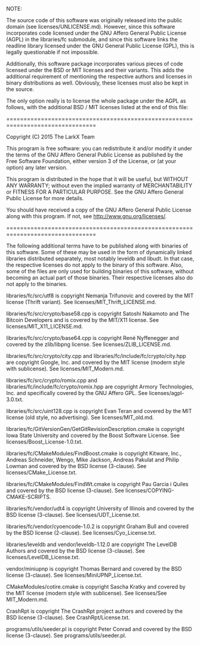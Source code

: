 NOTE:

The source code of this software was originally released into the public domain
(see licenses/UNLICENSE.md). However, since this software incorporates code
licensed under the GNU Affero General Public License (AGPL) in the libraries/fc
submodule, and since this software links the readline library licensed under the
GNU General Public License (GPL), this is legally questionable if not
impossible.

Additionally, this software package incorporates various pieces of code licensed
under the BSD or MIT licenses and their variants. This adds the additional
requirement of mentioning the respective authors and licenses in binary
distributions as well. Obviously, these licenses must also be kept in the
source.

The only option really is to license the whole package under the AGPL as
follows, with the additional BSD / MIT licenses listed at the end of this file:

================================================================================

Copyright (C) 2015 The LarkX Team

This program is free software: you can redistribute it and/or modify
it under the terms of the GNU Affero General Public License as
published by the Free Software Foundation, either version 3 of the
License, or (at your option) any later version.

This program is distributed in the hope that it will be useful,
but WITHOUT ANY WARRANTY; without even the implied warranty of
MERCHANTABILITY or FITNESS FOR A PARTICULAR PURPOSE.  See the
GNU Affero General Public License for more details.

You should have received a copy of the GNU Affero General Public License
along with this program.  If not, see <http://www.gnu.org/licenses/>.

================================================================================

The following additional terms have to be published along with binaries
of this software. Some of these may be used in the form of dynamically linked
libraries distributed separately, most notably leveldb and libudt. In that case,
the respective licenses do not apply to the binary of this software.
Also, some of the files are only used for building binaries of this software,
without becoming an actual part of those binaries. Their respective licenses
also do not apply to the binaries.


libraries/fc/src/utf8 is copyright Nemanja Trifunovic and covered by the
MIT license (Thrift variant). See licenses/MIT_Thrift_LICENSE.md.

libraries/fc/src/crypto/base58.cpp is copyright Satoshi Nakamoto and
The Bitcoin Developers and is covered by the MIT/X11 license.
See licenses/MIT_X11_LICENSE.md.

libraries/fc/src/crypto/base64.cpp is copyright René Nyffenegger and covered by
the zlib/libpng license. See licenses/ZLIB_LICENSE.md.

libraries/fc/src/crypto/city.cpp and libraries/fc/include/fc/crypto/city.hpp are
copyright Google, Inc. and covered by the MIT license (modern style with
sublicense). See licenses/MIT_Modern.md.

libraries/fc/src/crypto/romix.cpp and libraries/fc/include/fc/crypto/romix.hpp
are copyright Armory Technologies, Inc. and specifically covered by the
GNU Affero GPL. See licenses/agpl-3.0.txt.

libraries/fc/src/uint128.cpp is copyright Evan Teran and covered by the MIT
license (old style, no advertising). See licenses/MIT_old.md.

libraries/fc/GitVersionGen/GetGitRevisionDescription.cmake is copyright
Iowa State University and covered by the Boost Software License.
See licenses/Boost_License-1.0.txt.

libraries/fc/CMakeModules/FindBoost.cmake is copyright Kitware, Inc., Andreas Schneider,
Wengo, Mike Jackson, Andreas Pakulat and Philip Lowman and covered by the BSD license
(3-clause). See licenses/CMake_License.txt.

libraries/fc/CMakeModules/FindWt.cmake is copyright Pau Garcia i Quiles and covered by the
BSD license (3-clause). See licenses/COPYING-CMAKE-SCRIPTS.

libraries/fc/vendor/udt4 is copyright University of Illinois and covered by the BSD license
(3-clause). See licenses/UDT_License.txt.

libraries/fc/vendor/cyoencode-1.0.2 is copyright Graham Bull and covered by the BSD license
(2-clause). See licenses/Cyo_License.txt.

libraries/leveldb and vendor/leveldb-1.12.0 are copyright The LevelDB Authors and covered by
the BSD license (3-clause). See licenses/LevelDB_License.txt.

vendor/miniupnp is copyright Thomas Bernard and covered by the BSD license (3-clause).
See licenses/MiniUPNP_License.txt.

CMakeModules/cotire.cmake is copyright Sascha Kratky and covered by the MIT license (modern
style with sublicense). See licenses/See MIT_Modern.md.

CrashRpt is copyright The CrashRpt project authors and covered by the BSD license (3-clause).
See CrashRpt/License.txt.

programs/utils/seeder.pl is copyright Peter Conrad and covered by the BSD license (3-clause).
See programs/utils/seeder.pl.
